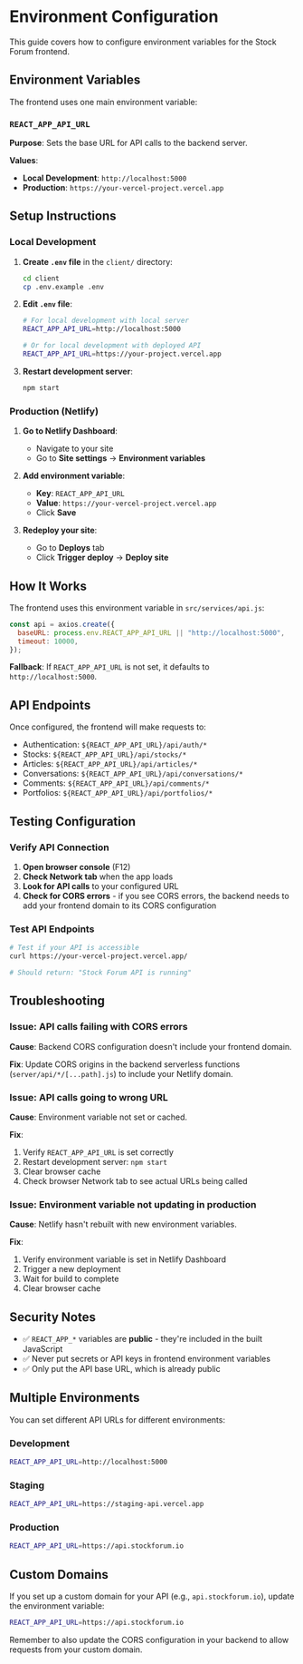# Environment Configuration

This guide covers how to configure environment variables for the Stock Forum frontend.

## Environment Variables

The frontend uses one main environment variable:

### `REACT_APP_API_URL`

**Purpose**: Sets the base URL for API calls to the backend server.

**Values**:

- **Local Development**: `http://localhost:5000`
- **Production**: `https://your-vercel-project.vercel.app`

## Setup Instructions

### Local Development

1. **Create `.env` file** in the `client/` directory:

   ```bash
   cd client
   cp .env.example .env
   ```

2. **Edit `.env` file**:

   ```bash
   # For local development with local server
   REACT_APP_API_URL=http://localhost:5000

   # Or for local development with deployed API
   REACT_APP_API_URL=https://your-project.vercel.app
   ```

3. **Restart development server**:
   ```bash
   npm start
   ```

### Production (Netlify)

1. **Go to Netlify Dashboard**:

   - Navigate to your site
   - Go to **Site settings** → **Environment variables**

2. **Add environment variable**:

   - **Key**: `REACT_APP_API_URL`
   - **Value**: `https://your-vercel-project.vercel.app`
   - Click **Save**

3. **Redeploy your site**:
   - Go to **Deploys** tab
   - Click **Trigger deploy** → **Deploy site**

## How It Works

The frontend uses this environment variable in `src/services/api.js`:

```javascript
const api = axios.create({
  baseURL: process.env.REACT_APP_API_URL || "http://localhost:5000",
  timeout: 10000,
});
```

**Fallback**: If `REACT_APP_API_URL` is not set, it defaults to `http://localhost:5000`.

## API Endpoints

Once configured, the frontend will make requests to:

- Authentication: `${REACT_APP_API_URL}/api/auth/*`
- Stocks: `${REACT_APP_API_URL}/api/stocks/*`
- Articles: `${REACT_APP_API_URL}/api/articles/*`
- Conversations: `${REACT_APP_API_URL}/api/conversations/*`
- Comments: `${REACT_APP_API_URL}/api/comments/*`
- Portfolios: `${REACT_APP_API_URL}/api/portfolios/*`

## Testing Configuration

### Verify API Connection

1. **Open browser console** (F12)
2. **Check Network tab** when the app loads
3. **Look for API calls** to your configured URL
4. **Check for CORS errors** - if you see CORS errors, the backend needs to add your frontend domain to its CORS configuration

### Test API Endpoints

```bash
# Test if your API is accessible
curl https://your-vercel-project.vercel.app/

# Should return: "Stock Forum API is running"
```

## Troubleshooting

### Issue: API calls failing with CORS errors

**Cause**: Backend CORS configuration doesn't include your frontend domain.

**Fix**: Update CORS origins in the backend serverless functions (`server/api/*/[...path].js`) to include your Netlify domain.

### Issue: API calls going to wrong URL

**Cause**: Environment variable not set or cached.

**Fix**:

1. Verify `REACT_APP_API_URL` is set correctly
2. Restart development server: `npm start`
3. Clear browser cache
4. Check browser Network tab to see actual URLs being called

### Issue: Environment variable not updating in production

**Cause**: Netlify hasn't rebuilt with new environment variables.

**Fix**:

1. Verify environment variable is set in Netlify Dashboard
2. Trigger a new deployment
3. Wait for build to complete
4. Clear browser cache

## Security Notes

- ✅ `REACT_APP_*` variables are **public** - they're included in the built JavaScript
- ✅ Never put secrets or API keys in frontend environment variables
- ✅ Only put the API base URL, which is already public

## Multiple Environments

You can set different API URLs for different environments:

### Development

```bash
REACT_APP_API_URL=http://localhost:5000
```

### Staging

```bash
REACT_APP_API_URL=https://staging-api.vercel.app
```

### Production

```bash
REACT_APP_API_URL=https://api.stockforum.io
```

## Custom Domains

If you set up a custom domain for your API (e.g., `api.stockforum.io`), update the environment variable:

```bash
REACT_APP_API_URL=https://api.stockforum.io
```

Remember to also update the CORS configuration in your backend to allow requests from your custom domain.
